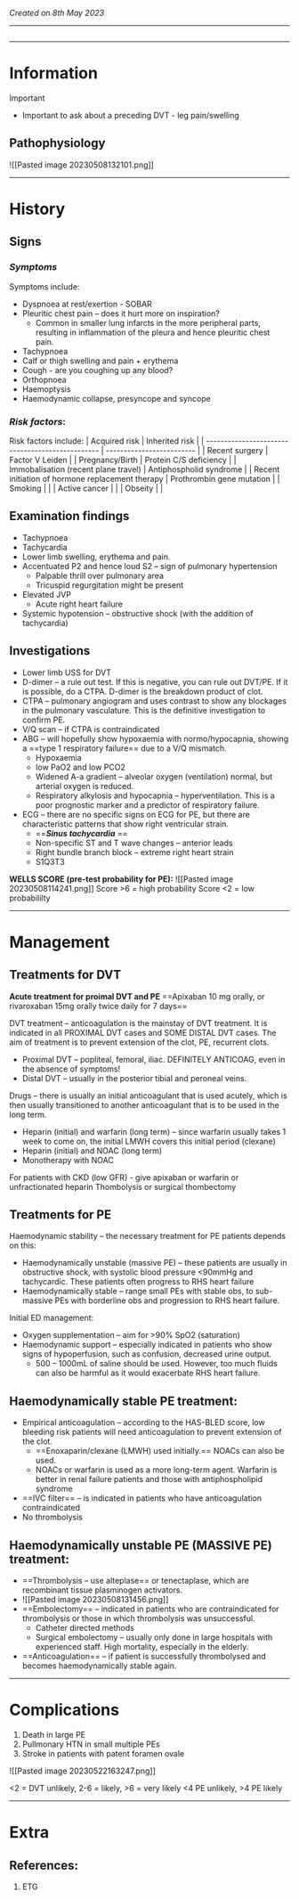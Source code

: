 *Created on 8th May 2023*

---
```toc
```
---

# Information
 

> [!Important]
- Important to ask about a preceding DVT - leg pain/swelling

## Pathophysiology
![[Pasted image 20230508132101.png]]

--- 
# History
## Signs
### *Symptoms*
Symptoms include:
- Dyspnoea at rest/exertion - SOBAR
- Pleuritic chest pain – does it hurt more on inspiration?
	- Common in smaller lung infarcts in the more peripheral parts, resulting in inflammation of the pleura and hence pleuritic chest pain.
-   Tachypnoea 
-   Calf or thigh swelling and pain + erythema
-   Cough - are you coughing up any blood?
-   Orthopnoea 
-   Haemoptysis 
-   Haemodynamic collapse, presyncope and syncope


### *Risk factors*:
Risk factors include:
| Acquired risk                                    | Inherited risk            |
| ------------------------------------------------ | ------------------------- |
| Recent surgery                                   | Factor V Leiden           |
| Pregnancy/Birth                                  | Protein C/S deficiency    |
| Immobalisation (recent plane travel)             | Antiphospholid syndrome   |
| Recent initiation of hormone replacement therapy | Prothrombin gene mutation |
| Smoking                                          |                           |
| Active cancer                                    |                           |
| Obseity                                                 |                           |

## Examination findings
-   Tachypnoea
-   Tachycardia
-   Lower limb swelling, erythema and pain. 
-   Accentuated P2 and hence loud S2 – sign of pulmonary hypertension
	- Palpable thrill over pulmonary area
	- Tricuspid regurgitation might be present
-   Elevated JVP
	- Acute right heart failure
-   Systemic hypotension – obstructive shock (with the addition of tachycardia)


## Investigations
- Lower limb USS for DVT
- D-dimer – a rule out test. If this is negative, you can rule out DVT/PE. If it is possible, do a CTPA. D-dimer is the breakdown product of clot.
-   CTPA – pulmonary angiogram and uses contrast to show any blockages in the pulmonary vasculature. This is the definitive investigation to confirm PE.
-   V/Q scan – if CTPA is contraindicated
-   ABG – will hopefully show hypoxaemia with normo/hypocapnia, showing a ==type 1 respiratory failure== due to a V/Q mismatch.
	- Hypoxaemia  
	- low PaO2 and low PCO2
	- Widened A-a gradient – alveolar oxygen (ventilation) normal, but arterial oxygen is reduced. 
	- Respiratory alkylosis and hypocapnia – hyperventilation. This is a poor prognostic marker and a predictor of respiratory failure.  
- ECG – there are no specific signs on ECG for PE, but there are characteristic patterns that show right ventricular strain.  
	- ==***Sinus tachycardia***  ==
	- Non-specific ST and T wave changes – anterior leads 
	- Right bundle branch block – extreme right heart strain 
	- S1Q3T3



**WELLS SCORE (pre-test probability for PE):**
![[Pasted image 20230508114241.png]]
Score >6 = high probability
Score <2 = low probabililty 

---

# Management
## Treatments for DVT

**Acute treatment for proimal DVT and PE**
==Apixaban 10 mg orally, or rivaroxaban 15mg orally twice daily for 7 days==

DVT treatment – anticoagulation is the mainstay of DVT treatment. It is indicated in all PROXIMAL DVT cases and SOME DISTAL DVT cases. The aim of treatment is to prevent extension of the clot, PE, recurrent clots.

-   Proximal DVT – popliteal, femoral, iliac. DEFINITELY ANTICOAG, even in the absence of symptoms!
-   Distal DVT – usually in the posterior tibial and peroneal veins.
   
Drugs – there is usually an initial anticoagulant that is used acutely, which is then usually transitioned to another anticoagulant that is to be used in the long term.
-   Heparin (initial) and warfarin (long term) – since warfarin usually takes 1 week to come on, the initial LMWH covers this initial period (clexane)
-   Heparin (initial) and NOAC (long term)
-   Monotherapy with NOAC

For patients with CKD (low GFR) - give apixaban or warfarin or unfractionated heparin
Thombolysis or surgical thombectomy 


## Treatments for PE
Haemodynamic stability – the necessary treatment for PE patients depends on this:
-   Haemodynamically unstable (massive PE) – these patients are usually in obstructive shock, with systolic blood pressure <90mmHg and tachycardic. These patients often progress to RHS heart failure
-   Haemodynamically stable – range small PEs with stable obs, to sub-massive PEs with borderline obs and progression to RHS heart failure.

Initial ED management:
-   Oxygen supplementation – aim for >90% SpO2 (saturation)
-   Haemodynamic support – especially indicated in patients who show signs of hypoperfusion, such as confusion, decreased urine output.  
	- 500 – 1000mL of saline should be used. However, too much fluids can also be harmful as it would exacerbate RHS heart failure.
  
## Haemodynamically stable PE treatment:
-   Empirical anticoagulation – according to the HAS-BLED score, low bleeding risk patients will need anticoagulation to prevent extension of the clot.  
	- ==Enoxaparin/clexane (LMWH) used initially.== NOACs can also be used.
	- NOACs or warfarin is used as a more long-term agent. Warfarin is better in renal failure patients and those with antiphospholipid syndrome
-   ==IVC filter== – is indicated in patients who have anticoagulation contraindicated
-   No thrombolysis


## Haemodynamically unstable PE (MASSIVE PE) treatment:
- ==Thrombolysis – use alteplase== or tenectaplase, which are recombinant tissue plasminogen activators.
- ![[Pasted image 20230508131456.png]]
-   ==Embolectomy== – indicated in patients who are contraindicated for thrombolysis or those in which thrombolysis was unsuccessful.
	- Catheter directed methods  
	- Surgical embolectomy – usually only done in large hospitals with experienced staff. High mortality, especially in the elderly.
- ==Anticoagulation== – if patient is successfully thrombolysed and becomes haemodynamically stable again.



---

# Complications
1. Death in large PE
2. Pullmonary HTN in small multiple PEs 
3. Stroke in patients with patent foramen ovale 


![[Pasted image 20230522163247.png]]

<2 = DVT unlikely, 2-6 = likely, >6 = very likely
<4 PE unlikely, >4 PE likely

---

# Extra
## References:
1. ETG